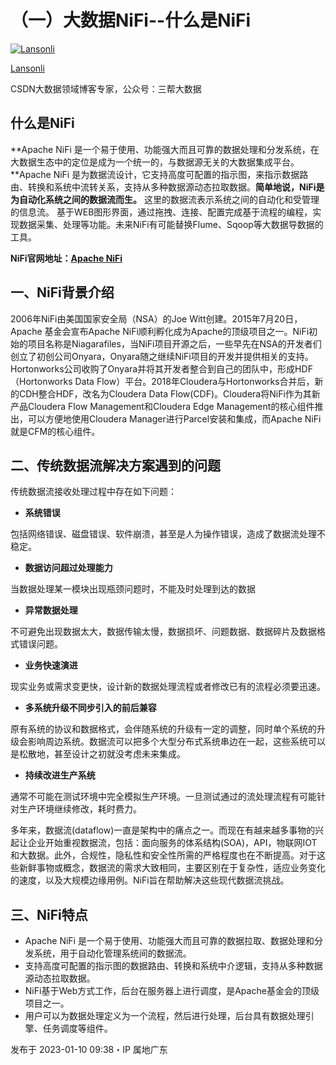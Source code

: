 # （一）大数据NiFi--什么是NiFi

[![Lansonli](https://pica.zhimg.com/v2-a21621b28f2fb5ef77d23387fdced39e_l.jpg?source=32738c0c)](https://www.zhihu.com/people/lanson-92-34)

[Lansonli](https://www.zhihu.com/people/lanson-92-34)

CSDN大数据领域博客专家，公众号：三帮大数据



## **什么是NiFi**

**Apache NiFi 是一个易于使用、功能强大而且可靠的数据处理和分发系统，在大数据生态中的定位是成为一个统一的，与数据源无关的大数据集成平台。**Apache NiFi 是为数据流设计，它支持高度可配置的指示图，来指示数据路由、转换和系统中流转关系，支持从多种数据源动态拉取数据。**简单地说，NiFi是为自动化系统之间的数据流而生。** 这里的数据流表示系统之间的自动化和受管理的信息流。 基于WEB图形界面，通过拖拽、连接、配置完成基于流程的编程，实现数据采集、处理等功能。未来NiFi有可能替换Flume、Sqoop等大数据导数据的工具。

**NiFi官网地址：[Apache NiFi](https://link.zhihu.com/?target=http%3A//nifi.apache.org/)**

## **一、NiFi背景介绍**

2006年NiFi由美国国家安全局（NSA）的Joe Witt创建。2015年7月20日，Apache 基金会宣布Apache NiFi顺利孵化成为Apache的顶级项目之一。NiFi初始的项目名称是Niagarafiles，当NiFi项目开源之后，一些早先在NSA的开发者们创立了初创公司Onyara，Onyara随之继续NiFi项目的开发并提供相关的支持。Hortonworks公司收购了Onyara并将其开发者整合到自己的团队中，形成HDF（Hortonworks Data Flow）平台。2018年Cloudera与Hortonworks合并后，新的CDH整合HDF，改名为Cloudera Data Flow(CDF)。Cloudera将NiFi作为其新产品Cloudera Flow Management和Cloudera Edge Management的核心组件推出，可以方便地使用Cloudera Manager进行Parcel安装和集成，而Apache NiFi就是CFM的核心组件。

## **二、传统数据流解决方案遇到的问题**

传统数据流接收处理过程中存在如下问题：

- **系统错误**

包括网络错误、磁盘错误、软件崩溃，甚至是人为操作错误，造成了数据流处理不稳定。

- **数据访问超过处理能力**

当数据处理某一模块出现瓶颈问题时，不能及时处理到达的数据

- **异常数据处理**

不可避免出现数据太大，数据传输太慢，数据损坏、问题数据、数据碎片及数据格式错误问题。

- **业务快速演进**

现实业务或需求变更快，设计新的数据处理流程或者修改已有的流程必须要迅速。

- **多系统升级不同步引入的前后兼容**

原有系统的协议和数据格式，会伴随系统的升级有一定的调整，同时单个系统的升级会影响周边系统。数据流可以把多个大型分布式系统串边在一起，这些系统可以是松散地，甚至设计之初就没考虑未来集成。

- **持续改进生产系统**

通常不可能在测试环境中完全模拟生产环境。一旦测试通过的流处理流程有可能针对生产环境继续修改，耗时费力。

多年来，数据流(dataflow)一直是架构中的痛点之一。而现在有越来越多事物的兴起让企业开始重视数据流，包括：面向服务的体系结构(SOA)，API，物联网IOT和大数据。此外，合规性，隐私性和安全性所需的严格程度也在不断提高。对于这些新鲜事物或概念，数据流的需求大致相同，主要区别在于复杂性，适应业务变化的速度，以及大规模边缘用例。NiFi旨在帮助解决这些现代数据流挑战。

## **三、NiFi特点**

- Apache NiFi 是一个易于使用、功能强大而且可靠的数据拉取、数据处理和分发系统，用于自动化管理系统间的数据流。
- 支持高度可配置的指示图的数据路由、转换和系统中介逻辑，支持从多种数据源动态拉取数据。
- NiFi基于Web方式工作，后台在服务器上进行调度，是Apache基金会的顶级项目之一。
- 用户可以为数据处理定义为一个流程，然后进行处理，后台具有数据处理引擎、任务调度等组件。

发布于 2023-01-10 09:38・IP 属地广东